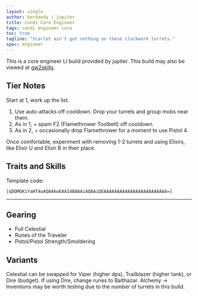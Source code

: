 ```yaml
---
layout: single
author: berdandy / jupiter
title: Condi Core Engineer
tags: condi engineer core
toc: true
tagline: "Scarlet ain't got nothing on these clockwork turrets."
spec: engineer
---
```


This is a core engineer LI build provided by jupiter. This build may also be viewed at [gw2skills](http://gw2skills.net/editor/?PegAoqlZw6YMsEWJOULaJfA-zxIY1ohvMSIBCsAkfA-e).

## Tier Notes

Start at 1, work up the list.

1. Use auto-attacks off cooldown. Drop your turrets and group mobs near them.
2. As in 1, + spam F2 (Flamethrower Toolbelt) off cooldown.
3. As in 2, + occasionally drop Flamethrower for a moment to use Pistol 4.

Once comfortable, experiment with removing 1-2 turrets and using Elixirs, like Elixir U and Elixir B in their place.

## Traits and Skills

Template code:

`[&DQMGKiYaHT4oAQAAkwEAAI4BAAAiAQAAiQEAAAAAAAAAAAAAAAAAAAAAAAA=]`

---

<div
  data-armory-embed="skills"
  data-armory-ids="5857,5927,5912,5836,5868"
>
</div>

<div
  data-armory-embed="specializations"
  data-armory-ids="6,38,29"
  data-armory-6-traits="525,1892,505"
  data-armory-38-traits="1930,2006,510"
  data-armory-29-traits="509,470,1854"
>
</div>
<script async src="https://unpkg.com/armory-embeds@^0.x.x/armory-embeds.js"></script>

## Gearing

- Full Celestial
- Runes of the Traveler
- Pistol/Pistol Strength/Smoldering 

## Variants

Celestial can be swapped for Viper (higher dps), Trailblazer (higher tank), or Dire (budget). If using Dire, change runes to Balthazar. Alchemy -> Inventions may be worth testing due to the number of turrets in this build.
